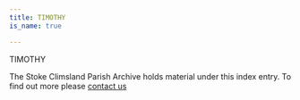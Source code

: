 ```yaml
---
title: TIMOTHY
is_name: true

---
```


TIMOTHY


The Stoke Climsland Parish Archive holds material under this index entry. To find out more please [contact us](/contact/)

